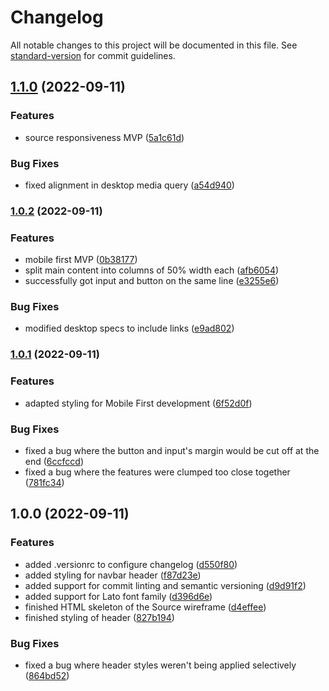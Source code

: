 # Changelog

All notable changes to this project will be documented in this file. See [standard-version](https://github.com/conventional-changelog/standard-version) for commit guidelines.

## [1.1.0](https://github.com/Operaismo/Source/compare/v1.0.2...v1.1.0) (2022-09-11)


### Features

* source responsiveness MVP ([5a1c61d](https://github.com/Operaismo/Source/commits/5a1c61d3351f244599fc6aa79978d790faa17465))


### Bug Fixes

* fixed alignment in desktop media query ([a54d940](https://github.com/Operaismo/Source/commits/a54d940ff38120715a99e5af28654dd321594866))

### [1.0.2](https://github.com/Operaismo/Source/compare/v1.0.1...v1.0.2) (2022-09-11)


### Features

* mobile first MVP ([0b38177](https://github.com/Operaismo/Source/commits/0b3817784727d4b4d6e6183e5ee2a9b25deef636))
* split main content into columns of 50% width each ([afb6054](https://github.com/Operaismo/Source/commits/afb6054748e7a50026b44e7d822d219312485ca5))
* successfully got input and button on the same line ([e3255e6](https://github.com/Operaismo/Source/commits/e3255e62d388a623595fefd91210248896fa3e2d))


### Bug Fixes

* modified desktop specs to include links ([e9ad802](https://github.com/Operaismo/Source/commits/e9ad802cdd8c5b78749d2354a51e4c5a48f6b40a))

### [1.0.1](https://github.com/Operaismo/Source/compare/v1.0.0...v1.0.1) (2022-09-11)


### Features

* adapted styling for Mobile First development ([6f52d0f](https://github.com/Operaismo/Source/commits/6f52d0fe7548ec8040078efb2293e3dbdc52de52))


### Bug Fixes

* fixed a bug where the button and input's margin would be cut off at the end ([6ccfccd](https://github.com/Operaismo/Source/commits/6ccfccdb879db5644461d678329d751477b01970))
* fixed a bug where the features were clumped too close together ([781fc34](https://github.com/Operaismo/Source/commits/781fc34dd790a6998b32bcc5bcb24bdcc78fbda2))

## 1.0.0 (2022-09-11)


### Features

* added .versionrc to configure changelog ([d550f80](https://github.com/Operaismo/Source/commits/d550f804599d68ffb79e55f70893711e20dab634))
* added styling for navbar header ([f87d23e](https://github.com/Operaismo/Source/commits/f87d23e6553d0eeab7f87fffdca54ce85ebff719))
* added support for commit linting and semantic versioning ([d9d91f2](https://github.com/Operaismo/Source/commits/d9d91f2ba90bb18820604da9fbee844f262a2561))
* added support for Lato font family ([d396d6e](https://github.com/Operaismo/Source/commits/d396d6e4cfd3031e8fd441e36bee20dd676d37dc))
* finished HTML skeleton of the Source wireframe ([d4effee](https://github.com/Operaismo/Source/commits/d4effee31aa482373d5f35e2c86f611e89449c28))
* finished styling of header ([827b194](https://github.com/Operaismo/Source/commits/827b1945b07b85eee2797517a38f70d91e0659aa))


### Bug Fixes

* fixed a bug where header styles weren't being applied selectively ([864bd52](https://github.com/Operaismo/Source/commits/864bd52ba7b955469137437d4a2c621547269e22))

